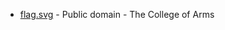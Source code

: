 * [flag.svg](https://commons.wikimedia.org/wiki/File:Flag_of_Middlesex.svg) - Public domain - The College of Arms
